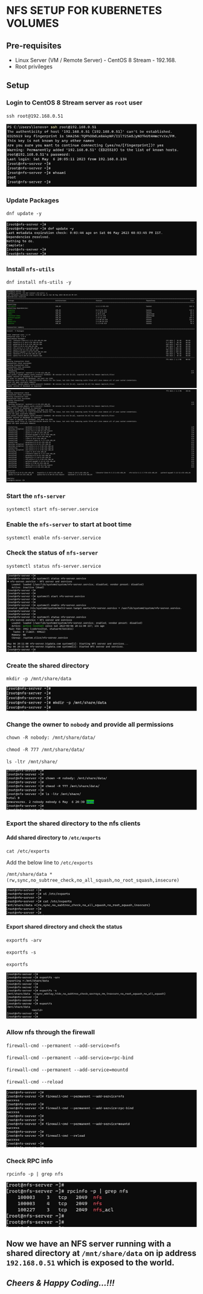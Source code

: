 # NFS SETUP FOR KUBERNETES VOLUMES

## Pre-requisites

* Linux Server (VM / Remote Server) - CentOS 8 Stream - 192.168.
* Root privileges

## Setup

### Login to CentOS 8 Stream server as `root` user

```
ssh root@192.168.0.51
```

<img src="Screenshots/NFS-Server-Login.jpg">

### Update Packages

```
dnf update -y
```

<img src="Screenshots/NFS-Server-Update.jpg">

### Install `nfs-utils`

```
dnf install nfs-utils -y
```

<img src="Screenshots/NFS-Server-Install-NFSUtils-1.jpg">

<img src="Screenshots/NFS-Server-Install-NFSUtils-2.jpg">

### Start the `nfs-server`

```
systemctl start nfs-server.service
```

### Enable the `nfs-server` to start at boot time

```
systemctl enable nfs-server.service
```

### Check the status of `nfs-server`

```
systemctl status nfs-server.service
```

<img src="Screenshots/NFS-Server-Start.jpg">

### Create the shared directory

```
mkdir -p /mnt/share/data
```

<img src="Screenshots/NFS-Server-MakeSharedDirectory.jpg">

### Change the owner to `nobody` and provide all permissions

```
chown -R nobody: /mnt/share/data/

chmod -R 777 /mnt/share/data/

ls -ltr /mnt/share/
```

<img src="Screenshots/NFS-Server-SharedDirectoryPermissions.jpg">

### Export the shared directory to the nfs clients

#### Add shared directory to `/etc/exports`

```
cat /etc/exports
```

Add the below line to `/etc/exports`

```
/mnt/share/data *(rw,sync,no_subtree_check,no_all_squash,no_root_squash,insecure)
```

<img src="Screenshots/NFS-Server-ExportsFile.jpg">

#### Export shared directory and check the status

```
exportfs -arv

exportfs -s

exportfs
```

<img src="Screenshots/NFS-Server-ExportFS.jpg">

### Allow nfs through the firewall

```
firewall-cmd --permanent --add-service=nfs

firewall-cmd --permanent --add-service=rpc-bind

firewall-cmd --permanent --add-service=mountd

firewall-cmd --reload
```

<img src="Screenshots/NFS-Server-Firewall.jpg">

### Check RPC info

```
rpcinfo -p | grep nfs
```

<img src="Screenshots/NFS-Server-RPCInfo.jpg">


## Now we have an NFS server running with a shared directory at `/mnt/share/data` on ip address `192.168.0.51` which is exposed to the world.

## ***Cheers & Happy Coding...!!!***